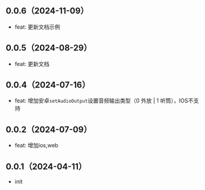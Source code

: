 ## 0.0.6（2024-11-09）
- feat: 更新文档示例
## 0.0.5（2024-08-29）
- feat: 更新文档
## 0.0.4（2024-07-16）
- feat: 增加安卓`setAudioOutput`设置音频输出类型（0 外放 | 1 听筒），IOS不支持
## 0.0.2（2024-07-09）
- feat: 增加ios,web
## 0.0.1（2024-04-11）
- init
